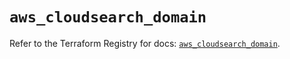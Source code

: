 # `aws_cloudsearch_domain`

Refer to the Terraform Registry for docs: [`aws_cloudsearch_domain`](https://registry.terraform.io/providers/hashicorp/aws/5.98.0/docs/resources/cloudsearch_domain).
